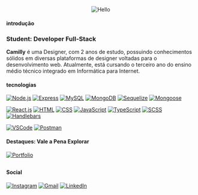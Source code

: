 ##
<div align="center">
  
![Hello](https://github.com/codebygustavo/codebygustavo/assets/116754904/c9fc6a4e-8c10-42ac-8061-aaa648aac48f)

</div>

#### introdução
### Student: Developer Full-Stack
**Camilly** é uma Designer, com 2 anos de estudo, possuindo conhecimentos sólidos em diversas plataformas de designer voltadas para o desenvolvimento web. Atualmente, está cursando o terceiro ano do ensino médio técnico integrado em Informática para Internet.

#### tecnologias
[![Node.js](https://img.shields.io/badge/-Node.js-4C6763?style=for-the-badge&logo=node.js&logoColor=white)](https://nodejs.org/)
[![Express](https://img.shields.io/badge/-Express-4C6763?style=for-the-badge&logo=express&logoColor=white)](https://expressjs.com/)
[![MySQL](https://img.shields.io/badge/-MySQL-4C6763?style=for-the-badge&logo=mysql&logoColor=white)](https://www.mysql.com/)
[![MongoDB](https://img.shields.io/badge/-MongoDB-4C6763?style=for-the-badge&logo=MongoDB&logoColor=white)](https://www.mongodb.com/)
[![Sequelize](https://img.shields.io/badge/-Sequelize-4C6763?style=for-the-badge&logo=sequelize&logoColor=white)](https://sequelize.org/)
[![Mongoose](https://img.shields.io/badge/-Mongoose-4C6763?style=for-the-badge&logo=mongoose&logoColor=white)](https://mongoosejs.com/)

[![React.js](https://img.shields.io/badge/-React.js-4C6763?style=for-the-badge&logo=react&logoColor=white)](https://reactjs.org/)
[![HTML](https://img.shields.io/badge/-HTML-4C6763?style=for-the-badge&logo=html5&logoColor=white)](https://developer.mozilla.org/en-US/docs/Web/HTML)
[![CSS](https://img.shields.io/badge/-CSS-4C6763?style=for-the-badge&logo=css3&logoColor=white)](https://developer.mozilla.org/en-US/docs/Web/CSS)
[![JavaScript](https://img.shields.io/badge/-JavaScript-4C6763?style=for-the-badge&logo=JavaScript&logoColor=white)](https://developer.mozilla.org/en-US/docs/Web/JavaScript)
[![TypeScript](https://img.shields.io/badge/-TypeScript-4C6763?style=for-the-badge&logo=TypeScript&logoColor=white)](https://www.typescriptlang.org/)
[![SCSS](https://img.shields.io/badge/-SCSS-4C6763?style=for-the-badge&logo=sass&logoColor=white)](https://sass-lang.com/)
[![Handlebars](https://img.shields.io/badge/-Handlebars-4C6763?style=for-the-badge&logo=node.js&logoColor=white)](https://handlebarsjs.com/)

[![VSCode](https://img.shields.io/badge/-VSCode-4C6763?style=for-the-badge&logo=visual-studio-code&logoColor=white)](https://code.visualstudio.com/)
[![Postman](https://img.shields.io/badge/-Postman-4C6763?style=for-the-badge&logo=postman&logoColor=white)](https://www.postman.com/)

#### Destaques: Vale a Pena Explorar

[![Portfolio](https://img.shields.io/badge/-Portfolio-4C6763?style=for-the-badge)](https://codebygustavo.github.io/portfolio/)

##

#### Social
[![Instagram](https://img.shields.io/badge/-Instagram-4C6763?style=for-the-badge&logo=instagram&logoColor=white)](https://www.instagram.com/whfgxk/)
[![Gmail](https://img.shields.io/badge/-Gmail-4C6763?style=for-the-badge&logo=gmail&logoColor=white)](mailto:submit.gustavo@yahoo.com)
[![LinkedIn](https://img.shields.io/badge/-LinkedIn-4C6763?style=for-the-badge&logo=linkedin&logoColor=white)](https://www.linkedin.com/in/gustavo-couto-b37182269/)

